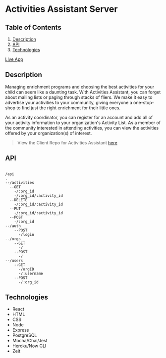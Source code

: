 # Activities Assistant Server

## Table of Contents

1. [Description](#Description)
1. [API](#API)
1. [Technologies](#Technologies)

[Live App](https://activities-assistant.beckibloom.now.sh/)

## Description

Managing enrichment programs and choosing the best activities for your child can seem like a daunting task. With Activities Assistant, you can forget about mailing lists or paging through stacks of fliers. We make it easy to advertise your activities to your community, giving everyone a one-stop-shop to find just the right enrichment for their little ones.

As an activity coordinator, you can register for an account and add all of your activity information to your organization's Activity List. As a member of the community interested in attending activities, you can view the activities offered by your organization(s) of interest.

> View the Client Repo for Activities Assistant [here](https://github.com/beckibloom/activities-assistant-client)

## API

```

/api
.
--/activities
  --GET
    -/:org_id
    -/:org_id/:activity_id
  --DELETE
    -/:org_id/:activity_id
  --PUT
    -/:org_id/:activity_id
  --POST
    -/:org_id
--/auth
    --POST
      -/login
--/orgs
    --GET
      -/
    --POST
      -/
--/users
    --GET
      -/orgID
      -/:username
    --POST
      -/:org_id

```

## Technologies

- React
- HTML
- CSS
- Node
- Express
- PostgreSQL
- Mocha/Chai/Jest
- Heroku/Now CLI
- Zeit